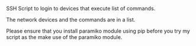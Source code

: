 
SSH Script to login to devices that execute list of commands. 

The network devices and the commands are in a list. 

Please ensure that you install paramiko module using pip before you try my script as the make use of the paramiko module.  

